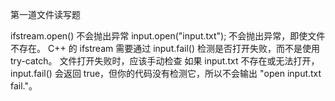 第一道文件读写题

ifstream.open() 不会抛出异常
input.open("input.txt"); 不会抛出异常，即使文件不存在。
C++ 的 ifstream 需要通过 input.fail() 检测是否打开失败，而不是使用 try-catch。
文件打开失败时，应该手动检查
如果 input.txt 不存在或无法打开，input.fail() 会返回 true，但你的代码没有检测它，所以不会输出 "open input.txt fail."。